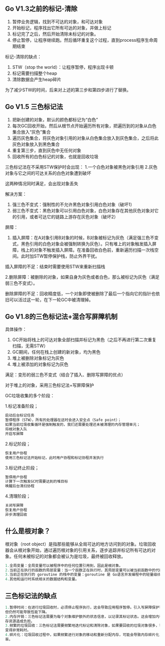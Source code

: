 ## Go V1.3之前的标记-清除

1. 暂停业务逻辑，找到不可达的对象，和可达对象
2. 开始标记，程序找出它所有可达的对象，并做上标记
3. 标记完了之后，然后开始清除未标记的对象。
4. 停止暂停，让程序继续跑。然后循环重复这个过程，直到process程序生命周期结束

标记-清除的缺点：

1. STW（stop the world）：让程序暂停，程序出现卡顿
2. 标记需要扫描整个heap
3. 清除数据会产生heap碎片

为了减少STW的时间，后来对上述的第三步和第四步进行了替换。

## Go V1.5 三色标记法

1. 把新创建的对象，默认的颜色都标记为“白色”
2. 每次GC回收开始，然后从根节点开始遍历所有对象，把遍历到的对象从白色集合放入“灰色”集合
3. 遍历灰色集合，将灰色对象引用的对象从白色集合放入到灰色集合，之后将此灰色对象放入到黑色集合
4. 重复第三步，直到灰色中无任何对象
5. 回收所有的白色标记的对象，也就是回收垃圾

三色标记法在不采用STW保护时会出现：
1.一个白色对象被黑色对象引用
2.灰色对象与它之间的可达关系的白色对象遭到破坏

这两种情况同时满足，会出现对象丢失

解决方案：

1. 强三色不变式：强制性的不允许黑色对象引用白色对象（破坏1）
2. 弱三色不变式：黑色对象可以引用白色对象，白色对象存在其他灰色对象对它的引用，或者可达它的链路上游存在灰色对象（破坏2）

屏障：

1. 插入屏障：在A对象引用B对象的时候，B对象被标记为灰色（满足强三色不变式，黑色引用的白色对象会被强制转换为灰色）。只有堆上的对象触发插入屏障，栈上的对象不触发插入屏障。在准备回收白色前，重新遍历扫描一次栈空间。此时加STW暂停保护栈，防止外界干扰。

插入屏障的不足：结束时需要使用STW来重新扫描栈

2.删除屏障：被删除的对象，如果自身为灰色或者白色，那么被标记为灰色（满足弱三色不变式）。

删除屏障的不足：回收精度低，一个对象即使被删除了最后一个指向它的指针也依旧可以活过这一轮，在下一轮GC中被清理掉。

## Go V1.8的三色标记法+混合写屏障机制

具体操作：

1. GC开始将栈上的可达对象全部扫描并标记为黑色（之后不再进行第二次重复扫描，无需STW）
2. GC期间，任何在栈上创建的新对象，均为黑色
3. 堆上被删除对象标记为灰色
4. 堆上被添加的对象标记为灰色

满足：变形的弱三色不变式（结合了插入、删除写屏障的优点）

对于堆上的对象，采用三色标记法+写屏障保护

GC垃圾收集的多个阶段：

1.标记准备阶段；

``` bash
启动后台标记任务
暂停程序（STW），所有的处理器在这时会进入安全点（Safe point）；
如果当前垃圾收集循环是强制触发的，我们还需要处理还未被清理的内存管理单元；
将根对象入队
开启写屏障
```

2.标记阶段；

``` bash
恢复用户协程
使用三色标记法开始标记，此时用户协程和标记协程并发执行
```

3.标记终止阶段；

``` bash
暂停用户协程
计算下一次触发GC时需要达到的堆目标
唤醒后台清扫协程
```

4.清理阶段；

``` bash
关闭写屏障
恢复用户协程
异步清理回收
```

## 什么是根对象？

根对象（root object）是指那些能够从全局可达的地方访问到的对象。垃圾回收器会从根对象开始，通过遍历根对象的引用关系，逐步追踪并标记所有可达的对象。任何未被标记的对象都会被认为是垃圾，最终被回收释放。

``` go
1.全局变量：全局变量可以被程序中的任何位置引用到，因此是根对象。
2.当前正在执行的函数的局部变量：当一个函数正在执行时，其局部变量可以被当前函数中的代码访问到，因此也是根对象。
3.当前正在执行的 goroutine 的栈中的变量：goroutine 是 Go语言并发编程中的轻量级线程，每个 goroutine 都有一块独立的栈空间，其中的变量可以被当前 goroutine 访问到，也是根对象。
4.其他和运行时系统相关的数据结构和变量。
```

## 三色标记法的缺点

``` go
1.暂停时间：在进行垃圾回收时，必须停止程序执行，这会导致应用程序暂停。引入写屏障保护可以减少暂停时间，
但仍然可能导致性能下降。
2.内存开销：三色标记法需要为每个对象维护额外的状态信息，以记录其标记状态。这会增加内存开销，并可能对内
存资源造成负担。
3.频繁的垃圾回收：三色标记法需要频繁地迭代标记和清除对象，如果要回收的垃圾对象很多，可能会导致回收过程
变得非常耗时。
4.碎片化：垃圾回收过程中，如果频繁进行对象的移动和重新分配内存，可能会导致内存碎片化，降低内存的利用
率。
```
